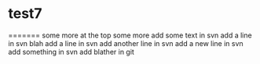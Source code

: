 test7
=====
=======
some more at the top 
some more
add some text in svn
add a line in svn
blah
add a line in svn
add another line in svn
add a new line in svn
add something in svn
add blather in git
